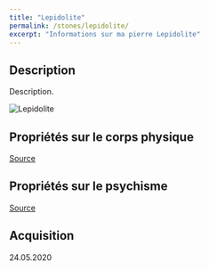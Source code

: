 ```yaml
---
title: "Lepidolite"
permalink: /stones/lepidolite/
excerpt: "Informations sur ma pierre Lepidolite"
---
```


## Description
Description.

![Lepidolite](/images/stones//images/Lepidolite_Kerstin_20200524.jpg "Lepidolite")

## Propriétés sur le corps physique


[Source](https://)


## Propriétés sur le psychisme


[Source](https://)

## Acquisition


24.05.2020
